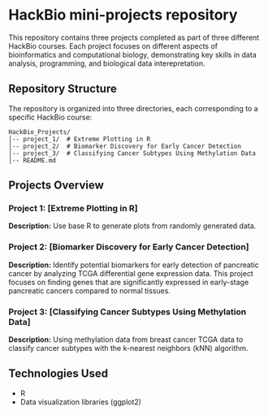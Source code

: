 # HackBio mini-projects repository

This repository contains three projects completed as part of three different HackBio courses. Each project focuses on different aspects of bioinformatics and computational biology, demonstrating key skills in data analysis, programming, and biological data interepretation.

## Repository Structure
The repository is organized into three directories, each corresponding to a specific HackBio course:
```
HackBio_Projects/
│-- project_1/  # Extreme Plotting in R
│-- project_2/  # Biomarker Discovery for Early Cancer Detection
│-- project_3/  # Classifying Cancer Subtypes Using Methylation Data
│-- README.md
```

## Projects Overview

### Project 1: [Extreme Plotting in R] 
**Description:** Use base R to generate plots from randomly generated data.

### Project 2: [Biomarker Discovery for Early Cancer Detection]
**Description:** Identify potential biomarkers for early detection of pancreatic cancer by analyzing TCGA differential gene expression data. This project focuses on finding genes that are significantly expressed in early-stage pancreatic cancers compared to normal tissues.

### Project 3: [Classifying Cancer Subtypes Using Methylation Data]
**Description:** Using methylation data from breast cancer TCGA data to classify cancer subtypes with the k-nearest neighbors (kNN) algorithm.

## Technologies Used
- R
- Data visualization libraries (ggplot2)
